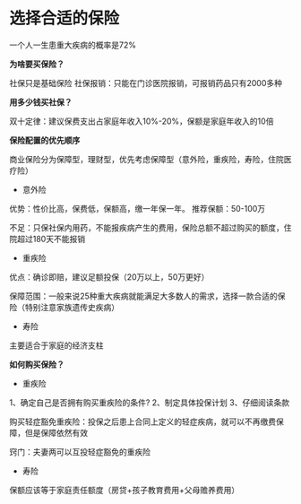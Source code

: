 # 选择合适的保险

一个人一生患重大疾病的概率是72%

**为啥要买保险？**

社保只是基础保险
社保报销：只能在门诊医院报销，可报销药品只有2000多种

**用多少钱买社保？**

双十定律：建议保费支出占家庭年收入10%-20%，保额是家庭年收入的10倍

**保险配置的优先顺序**

商业保险分为保障型，理财型，优先考虑保障型（意外险，重疾险，寿险，住院医疗险）

- 意外险

优势：性价比高，保费低，保额高，缴一年保一年。
      推荐保额：50-100万

不足：只保社保内用药，不能报疾病产生的费用，保险总额不超过购买的额度，住院超过180天不能报销

- 重疾险

优点：确诊即赔，建议足额投保（20万以上，50万更好） 

保障范围：一般来说25种重大疾病就能满足大多数人的需求，选择一款合适的保险（特别注意家族遗传史疾病）

- 寿险

主要适合于家庭的经济支柱

**如何购买保险？**
 
- 重疾险

1、确定自己是否拥有购买重疾险的条件?
2、制定具体投保计划
3、仔细阅读条款

购买轻症豁免重疾险：投保之后患上合同上定义的轻症疾病，就可以不再缴费保障，但是保障依然有效

窍门：夫妻两可以互投轻症豁免的重疾险

- 寿险

保额应该等于家庭责任额度（房贷+孩子教育费用+父母赡养费用）


